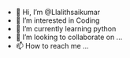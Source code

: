 - 👋 Hi, I’m @Llalithsaikumar
- 👀 I’m interested in Coding
- 🌱 I’m currently learning python
- 💞️ I’m looking to collaborate on ...
- 📫 How to reach me ...

<!---
Llalithsaikumar/Llalithsaikumar is a ✨ special ✨ repository because its `README.md` (this file) appears on your GitHub profile.
You can click the Preview link to take a look at your changes.
--->
